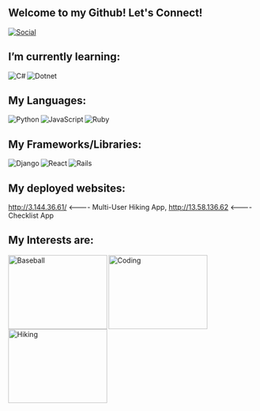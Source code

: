 ## Welcome to my Github! Let's Connect!
<a href="https://www.linkedin.com/in/charles-friend-8b4603199/"><img src="https://img.shields.io/badge/LinkedIn-0077B5?style=for-the-badge&logo=linkedin&logoColor=white" alt="Social"></a>
<br>

## I’m currently learning:
<img src="https://img.shields.io/badge/C%23-239120?style=for-the-badge&logo=c-sharp&logoColor=white" alt="C#" align="left" /> 
<img src="https://img.shields.io/badge/.NET-5C2D91?style=for-the-badge&logo=.net&logoColor=white" alt="Dotnet" align="left" />
<br>

## My Languages:
<img src="https://img.shields.io/badge/Python-14354C?style=for-the-badge&logo=python&logoColor=white" alt="Python" align="left" />
<img src="https://img.shields.io/badge/JavaScript-323330?style=for-the-badge&logo=javascript&logoColor=F7DF1E" alt="JavaScript" align="left" />
<img src="https://img.shields.io/badge/Ruby-CC342D?style=for-the-badge&logo=ruby&logoColor=white" alt="Ruby" align="left" />
<br>

## My Frameworks/Libraries: 
<img src="https://img.shields.io/badge/Django-092E20?style=for-the-badge&logo=django&logoColor=white" alt="Django" align="left" />
<img src="https://img.shields.io/badge/React-20232A?style=for-the-badge&logo=react&logoColor=61DAFB" alt="React" align="left" />
<img src="https://img.shields.io/badge/Ruby_on_Rails-CC0000?style=for-the-badge&logo=ruby-on-rails&logoColor=white" alt="Rails" align="left" />
<br>

## My deployed websites:
http://3.144.36.61/ <---- Multi-User Hiking App, http://13.58.136.62 <---- Checklist App
<br>

## My Interests are: 
<img src="https://lakelandmom.com/wp-content/uploads/2021/01/Baseball-Teams-Lakeland-Florida.jpg" alt="Baseball" align="left" style="height: 150px; width: 200px;"/>
<img src="https://akm-img-a-in.tosshub.com/indiatoday/images/story/202012/chris-ried-ieic5Tq8YMk-unsplas_1200x768.jpeg?bEhcYQAShJnLf0Mtu4JYq8YzICfhz2rB&size=770:433" alt="Coding" align="left" style="height: 150px; width: 200px;"/>
<img src="https://i.natgeofe.com/n/8f633a47-1da9-4873-b851-0ed1bdd93e9a/hiking-survival-day-hike-alone_16x9.jpg" alt="Hiking" align="left" style="height: 150px; width: 200px;"/>


